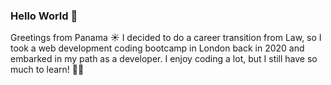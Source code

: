 ### Hello World 👋

Greetings from Panama ☀️ I decided to do a career transition from Law, so I took a web development coding bootcamp in London back in 2020 and embarked in my path as a developer. I enjoy coding a lot, but I still have so much to learn! 👨‍🚀 

<!---
#### Skills/languages

Full Stack Dev. React & Vue. Ruby & Rails. Node & Express. SQL & Mongo. Firebase + Heroku. Javascript, HTML & CSS.

#### Learning/exploring

Currently learning a lot about Express and Node.

#### Projects

I am currently working on a startup related to legal tech (<a href="https://temis.dev" target="_blank"> Temis.dev </a>)
as well as tailor made web applications for entrepreneurs.

I also teach javascript and NodeJS to amazing students at <a href="https://uncommon.org/" target="_blank"> Uncommon.org </a>

#### Available for...

If you need a web application or want to explore automating a process let me know!

I also love to teach 🤓

Happy to chat or collaborate about using technology to improve society, or talk to anyone thinking about making a career transition or joining a coding bootcamp.

Get in touch<a href="https://twitter.com/elpepebenitez" target="_blank"> @elpepebenitez </a>
-->

<!-- If you would like to support my work at any point a coffee is always appreciated and will keep me energized 💪 -->

<!-- <a href="https://www.buymeacoffee.com/elpepebenitez" target="_blank"><img src="https://cdn.buymeacoffee.com/buttons/v2/arial-blue.png" alt="Buy Me A Coffee" style="height: 25px;width: 75px;" ></a> -->

<!-- Poner ACTA y sostenibiliad + links a mi pag web + links a blogs (hashnode, codenewbie, dev, medium, etc.)-->
